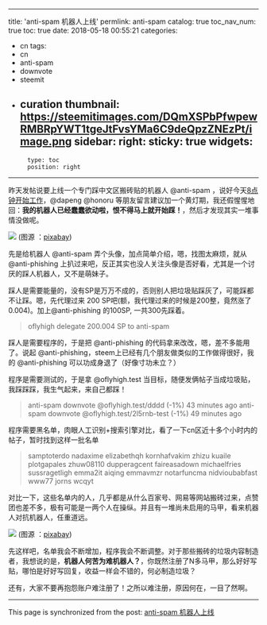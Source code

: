
---
title: 'anti-spam 机器人上线'
permlink: anti-spam
catalog: true
toc_nav_num: true
toc: true
date: 2018-05-18 00:55:21
categories:
- cn
tags:
- cn
- anti-spam
- downvote
- steemit
- curation
thumbnail: https://steemitimages.com/DQmXSPbPfwpewRMBRpYWT1tgeJtFvsYMa6C9deQpzZNEzPt/image.png
sidebar:
    right:
        sticky: true
widgets:
    -
        type: toc
        position: right
---


昨天发帖说要上线一个专门踩中文区搬砖贴的机器人 @anti-spam ，说好今天[8点钟开始工作](https://steemit.com/cn/@oflyhigh/plagiarism)，@dapeng @honoru 等朋友留言建议加一个黄灯期，我还假惺惺地回：**我的机器人已经蠢蠢欲动啦，恨不得马上就开始踩！**，然后才发现其实一堆事情没做呢。

![](https://steemitimages.com/DQmXSPbPfwpewRMBRpYWT1tgeJtFvsYMa6C9deQpzZNEzPt/image.png)
(图源 ：[pixabay](https://pixabay.com/))

先是给机器人 @anti-spam 弄个头像，加点简单介绍，嗯，找图太麻烦，就从@anti-phishing 上扒过来吧，反正其实也没人关注头像是否好看，尤其是一个讨厌的踩人机器人，又不是萌妹子。

踩人是需要能量的，没有SP是万万不成的，否则别人把垃圾贴踩灰了，可能踩都不让踩。嗯，先代理过来 200 SP吧(额，我代理过来的时候是200整，竟然涨了0.004)。加上@anti-phishing 的100SP, 一共300先踩着。
> oflyhigh delegate 200.004 SP to anti-spam 

踩人是需要程序的，于是把 @anti-phishing 的代码拿来改改，嗯，差不多能用了。说起 @anti-phishing，steem上已经有几个朋友做类似的工作做得很好，我的 @anti-phishing 可以功成身退了（好像寸功未立？）

程序是需要测试的，于是拿 @oflyhigh.test 当目标，随便发俩帖子当成垃圾贴，我踩踩踩，我生气起来，来自己都踩！

>anti-spam downvote @oflyhigh.test/dddd (-1%) 43 minutes ago
anti-spam downvote @oflyhigh.test/2l5rnb-test (-1%) 49 minutes ago 

程序需要黑名单，肉眼人工识别+搜索引擎对比，看了一下cn区近十多个小时内的帖子，暂时找到这样一批名单
>samptoterdo
nadaxime
elizabethqh
kornhafvakim
zhizu
kuaile
plotgapales
zhuw08110
dupperagcent
faireasadown
michaelfries
sussragetligh
emma2it
aiqing
emmavmzr
notarfuncma
nidvioubabfast
www77
jorns
wcqyt


对比一下，这些名单内的人，几乎都是从什么百家号、网易等网站搬砖过来，点赞团也差不多，极有可能是一两个人在操纵。并且有一堆尚未启用的马甲，看来机器人对抗机器人，任重道远。

![](https://steemitimages.com/DQmV2PHkWYYR5TiV8PfgPDU1WAsSBa9KbAsoRyk5hphRwXQ/image.png)
(图源 ：[pixabay](https://pixabay.com/))

先这样吧，名单我会不断增加，程序我会不断调整。对于那些搬砖的垃圾内容制造者，我想说的是，**机器人何苦为难机器人？**，你既然注册了N多马甲，那么好好写贴，哪怕是好好写回复，收益一样会不错的，何必制造垃圾？

还有，大家不要再抱怨账户难注册了！之所以难注册，原因何在，一目了然啊。

- - -

This page is synchronized from the post: [anti-spam 机器人上线](https://steemit.com/@oflyhigh/anti-spam)
